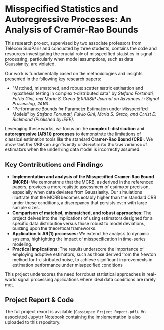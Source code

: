 # Misspecified Statistics and Autoregressive Processes: An Analysis of Cramér-Rao Bounds

This research project, supervised by two associate professors from Télécom SudParis and conducted by three students, contains the code and resources investigating the crucial role of misspecified statistics in signal processing, particularly when model assumptions, such as data Gaussianity, are violated.

Our work is fundamentally based on the methodologies and insights presented in the following key research papers:

* "Matched, mismatched, and robust scatter matrix estimation and hypothesis testing in complex t-distributed data" by *Stefano Fortunati, Fulvio Gini, and Maria S. Greco (EURASIP Journal on Advances in Signal Processing, 2016)*.
* "Performance Bounds for Parameter Estimation under Misspecified Models" by *Stefano Fortunati, Fulvio Gini, Maria S. Greco, and Christ D. Richmond (Published by IEEE)*.

Leveraging these works, we focus on the **complex t-distribution** and **autoregressive (AR(1)) processes** to demonstrate the limitations of classical estimation tools like the standard **Cramer-Rao Bound (CRB)**. We show that the CRB can significantly underestimate the true variance of estimators when the underlying data model is incorrectly assumed.

## Key Contributions and Findings

* **Implementation and analysis of the Misspecified Cramer-Rao Bound (MCRB):** We demonstrate that the MCRB, as derived in the referenced papers, provides a more realistic assessment of estimator precision, especially when data deviates from Gaussianity. Our simulations illustrate that the MCRB becomes notably higher than the standard CRB under these conditions, a discrepancy that persists even with large sample sizes.
* **Comparison of matched, mismatched, and robust approaches:** The project delves into the implications of using estimators designed for a specific data distribution versus those robust to model deviations, building upon the theoretical frameworks.
* **Application to AR(1) processes:** We extend the analysis to dynamic systems, highlighting the impact of misspecification in time-series modeling.
* **Practical implications:** The results underscore the importance of employing adaptive estimators, such as those derived from the Newton method for t-distributed noise, to achieve significant improvements in estimation performance under misspecified conditions.

This project underscores the need for robust statistical approaches in real-world signal processing applications where ideal data conditions are rarely met.

## Project Report & Code

The full project report is available (`Cassiopee_Project_Report.pdf`).
An associated Jupyter Notebook containing the implementation is also uploaded to this repository.

